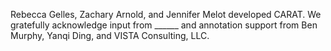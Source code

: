 Rebecca Gelles, Zachary Arnold, and Jennifer Melot developed CARAT. We gratefully acknowledge input from ______ and annotation support from Ben Murphy, Yanqi Ding, and VISTA Consulting, LLC.
